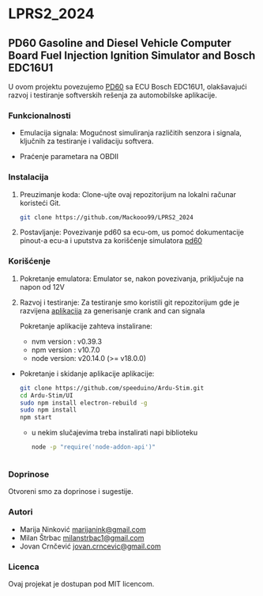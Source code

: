 # LPRS2_2024

## PD60 Gasoline and Diesel Vehicle Computer Board Fuel Injection Ignition Simulator and Bosch EDC16U1

U ovom projektu povezujemo [PD60](https://vi.aliexpress.com/item/1005006493152183.html?spm=a2g0o.order_list.order_list_main.85.63f61802seDDk8&gatewayAdapt=glo2vnm) sa ECU Bosch EDC16U1, olakšavajući razvoj i testiranje softverskih rešenja za automobilske aplikacije.

### Funkcionalnosti

- Emulacija signala: Mogućnost simuliranja različitih senzora i signala, ključnih za testiranje i validaciju softvera.
  
- Praćenje parametara na OBDII

### Instalacija

1. Preuzimanje koda: Clone-ujte ovaj repozitorijum na lokalni računar koristeći Git.

    ```bash
    git clone https://github.com/Mackooo99/LPRS2_2024
    ```
	

3. Postavljanje: Povezivanje pd60 sa ecu-om, us pomoć dokumentacije pinout-a ecu-a i uputstva za korišćenje simulatora [pd60](http://en.hao-ok.com/DownloadDetail.aspx?Id=73)

### Korišćenje

1. Pokretanje emulatora: Emulator se, nakon povezivanja, priključuje na napon od 12V

2. Razvoj i testiranje: Za testiranje smo koristili git repozitorijum gde je razvijena [aplikacija](https://github.com/speeduino/Ardu-Stim) za generisanje crank and can signala

   Pokretanje aplikacije zahteva instalirane:
	- nvm version : v0.39.3
	- npm version : v10.7.0
	- node version: v20.14.0 (>= v18.0.0)
 - Pokretanje i skidanje aplikacije aplikacije:
   	```bash
    git clone https://github.com/speeduino/Ardu-Stim.git
    cd Ardu-Stim/UI
    sudo npm install electron-rebuild -g
    sudo npm install
    npm start
    ```
    - u nekim slučajevima treba instalirati napi biblioteku
         ```bash
    	node -p "require('node-addon-api')" 
    ```

### Doprinose

Otvoreni smo za doprinose i sugestije.

### Autori

- Marija Ninković <marijanink@gmail.com>
- Milan Štrbac <milanstrbac1@gmail.com>
- Jovan Crnčević <jovan.crncevic@gmail.com>

### Licenca

Ovaj projekat je dostupan pod MIT licencom.

